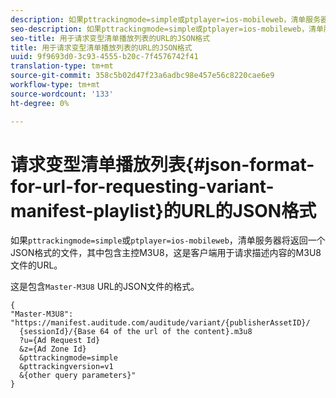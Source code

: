 ```yaml
---
description: 如果pttrackingmode=simple或ptplayer=ios-mobileweb，清单服务器将返回一个JSON格式的文件，其中包含主控M3U8，这是客户端用于请求描述内容的M3U8文件的URL。
seo-description: 如果pttrackingmode=simple或ptplayer=ios-mobileweb，清单服务器将返回一个JSON格式的文件，其中包含主控M3U8，这是客户端用于请求描述内容的M3U8文件的URL。
seo-title: 用于请求变型清单播放列表的URL的JSON格式
title: 用于请求变型清单播放列表的URL的JSON格式
uuid: 9f9693d0-3c93-4555-b20c-7f4576742f41
translation-type: tm+mt
source-git-commit: 358c5b02d47f23a6adbc98e457e56c8220cae6e9
workflow-type: tm+mt
source-wordcount: '133'
ht-degree: 0%

---
```



# 请求变型清单播放列表{#json-format-for-url-for-requesting-variant-manifest-playlist}的URL的JSON格式

如果`pttrackingmode=simple`或`ptplayer=ios-mobileweb`，清单服务器将返回一个JSON格式的文件，其中包含主控M3U8，这是客户端用于请求描述内容的M3U8文件的URL。

这是包含`Master-M3U8` URL的JSON文件的格式。

```
{
"Master-M3U8": "https://manifest.auditude.com/auditude/variant/{publisherAssetID}/
  {sessionId}/{Base 64 of the url of the content}.m3u8
  ?u={Ad Request Id}
  &z={Ad Zone Id}
  &pttrackingmode=simple
  &pttrackingversion=v1
  &{other query parameters}"
}
```
